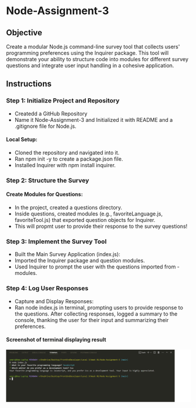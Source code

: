 # Node-Assignment-3

## Objective
Create a modular Node.js command-line survey tool that collects users' programming preferences using the Inquirer package. This tool will demonstrate your ability to structure code into modules for different survey questions and integrate user input handling in a cohesive application.

## Instructions
### Step 1: Initialize Project and Repository
- Createdd a GitHub Repository 
- Name it Node-Assignment-3 and Initialized it with README and a .gitignore file for Node.js.
#### Local Setup:

- Cloned the repository and navigated into it.
- Ran npm init -y to create a package.json file.
- Installed Inquirer with npm install inquirer.
### Step 2: Structure the Survey
#### Create Modules for Questions:
- In the project, created a questions directory.
- Inside questions, created modules (e.g., favoriteLanguage.js, favoriteTool.js) that exported question objects for Inquirer.
- This will propmt user to provide their response to the survey questions!

### Step 3: Implement the Survey Tool
- Built the Main Survey Application (index.js):
- Imported the Inquirer package and question modules.
- Used Inquirer to prompt the user with the questions imported from - modules.

### Step 4: Log User Responses
- Capture and Display Responses:
- Ran node index.js in terminal, prompting users to provide response to the questions.
After collecting responses, logged a summary to the console, thanking the user for their input and summarizing their preferences.


#### Screenshot of terminal displaying result
![alt text](image.png)